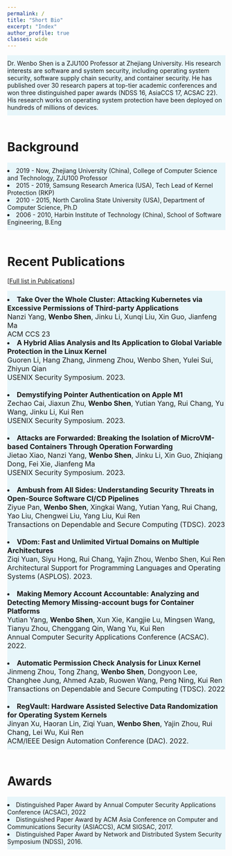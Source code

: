 ```yaml
---
permalink: /
title: "Short Bio"
excerpt: "Index"
author_profile: true
classes: wide
---
```

<div style="background-color:rgba(141, 212, 232, 0.2); text-align:left; vertical-align: middle; padding:10px 0;">
Dr. Wenbo Shen is a ZJU100 Professor at Zhejiang University. 
His research interests are software and system security, including operating system security, software supply chain security, and container security. He has published over 30 research papers at top-tier academic conferences and won three distinguished paper awards (NDSS 16, AsiaCCS 17, ACSAC 22). His research works on operating system protection have been deployed on hundreds of millions of devices.
</div>

<br>

Background
======
<div style="background-color:rgba(141, 212, 232, 0.2); text-align:left; vertical-align: middle; padding:10px 0;">
<li>2019 -  Now, Zhejiang University (China), College of Computer Science and Technology, ZJU100 Professor</li>
<li>2015 - 2019, Samsung Research America (USA), Tech Lead of Kernel Protection (RKP)</li>
<li>2010 - 2015, North Carolina State University (USA), Department of Computer Science, Ph.D</li>
<li>2006 - 2010, Harbin Institute of Technology (China), School of Software Engineering, B.Eng</li>
</div>

<br>

Recent Publications 
======
[[Full list in Publications](/publications)]
<div style="font-size:16px;background-color:rgba(141, 212, 232, 0.2); text-align:left; vertical-align: middle; padding:10px 0;">

<li><b>Take Over the Whole Cluster: Attacking Kubernetes via Excessive Permissions of Third-party Applications</b><br> 
   Nanzi Yang, <b>Wenbo Shen</b>, Jinku Li, Xunqi Liu, Xin Guo, Jianfeng Ma <br> 
   ACM CCS 23  
</li>

<li><b>A Hybrid Alias Analysis and Its Application to Global Variable Protection in the Linux Kernel</b><br>
   Guoren Li, Hang Zhang, Jinmeng Zhou, Wenbo Shen, Yulei Sui, Zhiyun Qian<br>
   USENIX Security Symposium. 2023.
</li>
  
<br>

<li><b>Demystifying Pointer Authentication on Apple M1</b><br>
   Zechao Cai, Jiaxun Zhu, <b>Wenbo Shen</b>, Yutian Yang, Rui Chang, Yu Wang, Jinku Li, Kui Ren<br>
   USENIX Security Symposium. 2023.
</li>
  
<br>


<li><b>Attacks are Forwarded: Breaking the Isolation of MicroVM-based Containers Through Operation Forwarding</b><br>
   Jietao Xiao, Nanzi Yang, <b>Wenbo Shen</b>, Jinku Li, Xin Guo, Zhiqiang Dong, Fei Xie, Jianfeng Ma<br>
   USENIX Security Symposium. 2023.
</li>
  
<br>

<li><b>Ambush from All Sides: Understanding Security Threats in Open-Source Software CI/CD Pipelines</b><br>
   Ziyue Pan, <b>Wenbo Shen</b>, Xingkai Wang, Yutian Yang, Rui Chang, Yao Liu, Chengwei Liu, Yang Liu, Kui Ren<br>
   Transactions on Dependable and Secure Computing (TDSC). 2023
</li>

<br>

<li><b>VDom: Fast and Unlimited Virtual Domains on Multiple Architectures</b><br>
   Ziqi Yuan, Siyu Hong, Rui Chang, Yajin Zhou, Wenbo Shen, Kui Ren<br>
   Architectural Support for Programming Languages and Operating Systems (ASPLOS). 2023.
</li>
  
<br>
  
<li><b>Making Memory Account Accountable: Analyzing and Detecting Memory Missing-account bugs for Container Platforms</b><br>
    Yutian Yang, <b>Wenbo Shen</b>, Xun Xie, Kangjie Lu, Mingsen Wang, Tianyu Zhou, Chenggang Qin, Wang Yu, Kui Ren<br>
    Annual Computer Security Applications Conference (ACSAC). 2022.
</li>
  
<br>
  
<li><b>Automatic Permission Check Analysis for Linux Kernel</b><br>
Jinmeng Zhou, Tong Zhang, <b>Wenbo Shen</b>, Dongyoon Lee, Changhee Jung, Ahmed Azab, Ruowen Wang, Peng Ning, Kui Ren<br>
Transactions on Dependable and Secure Computing (TDSC). 2022
</li>
  
<br>

<li><b>RegVault: Hardware Assisted Selective Data Randomization for Operating System Kernels</b><br>
    Jinyan Xu, Haoran Lin, Ziqi Yuan, <b>Wenbo Shen</b>, Yajin Zhou, Rui Chang, Lei Wu, Kui Ren<br>
    ACM/IEEE Design Automation Conference (DAC). 2022.
</li>
</div>

<br>

Awards
======
<div style="background-color:rgba(141, 212, 232, 0.2); text-align:left; vertical-align: middle; padding:10px 0;">
<li>Distinguished Paper Award by Annual Computer Security Applications Conference (ACSAC), 2022</li>
<li>Distinguished Paper Award by ACM Asia Conference on Computer and Communications Security (ASIACCS), ACM SIGSAC, 2017.</li>
<li>Distinguished Paper Award by Network and Distributed System Security Symposium (NDSS), 2016.</li>
</div>


